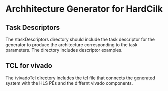 # Archhitecture Generator for HardCilk

## Task Descriptors
The /taskDescriptors directory should include the task descriptor for the generator to produce the architecture corresponding to the task parameters. The directory includes descriptor examples.

## TCL for vivado
The /vivadoTcl directory includes the tcl file that connects the generated system with the HLS PEs and the differnt vivado components.